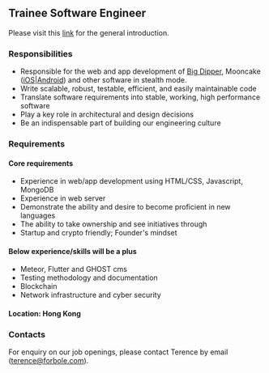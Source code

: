 ## Trainee Software Engineer

Please visit this [link](../master/README.md) for the general introduction.

### Responsibilities

- Responsible for the web and app development of [Big Dipper](https://github.com/forbole/big_dipper/), Mooncake ([iOS](https://testflight.apple.com/join/3Zh9mWFk)|[Android](https://play.google.com/store/apps/details?id=com.forbole.mooncake)) and other software in stealth mode.
- Write scalable, robust, testable, efficient, and easily maintainable code
- Translate software requirements into stable, working, high performance software
- Play a key role in architectural and design decisions
- Be an indispensable part of building our engineering culture

### Requirements

#### Core requirements
- Experience in web/app development using HTML/CSS, Javascript, MongoDB
- Experience in web server
- Demonstrate the ability and desire to become proficient in new languages
- The ability to take ownership and see initiatives through
- Startup and crypto friendly; Founder's mindset

#### Below experience/skills will be a plus
- Meteor, Flutter and GHOST cms
- Testing methodology and documentation
- Blockchain
- Network infrastructure and cyber security

#### Location: Hong Kong

### Contacts
For enquiry on our job openings, please contact Terence by email (terence@forbole.com).
